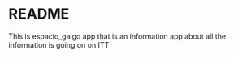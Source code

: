 # README

This is espacio_galgo app that is an information app about all the information is going on on ITT
